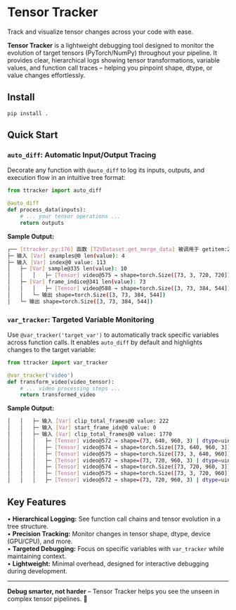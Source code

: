 
# Tensor Tracker  

Track and visualize tensor changes across your code with ease.  

**Tensor Tracker** is a lightweight debugging tool designed to monitor the evolution of target tensors (PyTorch/NumPy) throughout your pipeline. It provides clear, hierarchical logs showing tensor transformations, variable values, and function call traces – helping you pinpoint shape, dtype, or value changes effortlessly.  


## Install

```
pip install .
```

## Quick Start  

### `auto_diff`: Automatic Input/Output Tracing  
Decorate any function with `@auto_diff` to log its inputs, outputs, and execution flow in an intuitive tree format:  

```python  
from ttracker import auto_diff  

@auto_diff  
def process_data(inputs):  
    # ... your tensor operations ...  
    return outputs  
```  

**Sample Output:**  
```bash  
┌── [ttracker.py:176] 函数 [T2VDataset.get_merge_data] 被调用于 getitem:283 (t2v_dataset.py:283 <- thread.py:57 <- thread.py:80)
├─ 输入 [Var] examples@0 len(value): 4
├─ 输入 [Var] index@0 value: 113
│   ├─ [Var] sample@335 len(value): 10
│   │   │   ├─ [Tensor] video@575 → shape=torch.Size([73, 3, 720, 720]) | dtype=torch.uint8
│   ├─ [Var] frame_indice@341 len(value): 73
│   │   │   ├─ [Tensor] video@588 → shape=torch.Size([3, 73, 384, 544]) | dtype=torch.float32
│   │   └─ 输出 shape=torch.Size([3, 73, 384, 544])
│   └─ 输出 shape=torch.Size([3, 73, 384, 544])
```  

### `var_tracker`: Targeted Variable Monitoring  
Use `@var_tracker('target_var')` to automatically track specific variables across function calls. It enables `auto_diff` by default and highlights changes to the target variable:  

```python  
from ttracker import var_tracker  

@var_tracker('video')  
def transform_video(video_tensor):  
    # ... video processing steps ...  
    return transformed_video  
```  

**Sample Output:**  
```bash  
│   │   ├─ 输入 [Var] clip_total_frames@0 value: 222
│   │   ├─ 输入 [Var] start_frame_idx@0 value: 0
│   │   ├─ 输入 [Var] clip_total_frames@0 value: 1770
│   │   │   ├─ [Tensor] video@572 → shape=(73, 640, 960, 3) | dtype=uint8
│   │   │   ├─ [Tensor] video@574 → shape=torch.Size([73, 640, 960, 3]) | dtype=torch.uint8
│   │   │   ├─ [Tensor] video@575 → shape=torch.Size([73, 3, 640, 960]) | dtype=torch.uint8
│   │   │   ├─ [Tensor] video@572 → shape=(73, 720, 960, 3) | dtype=uint8
│   │   │   ├─ [Tensor] video@574 → shape=torch.Size([73, 720, 960, 3]) | dtype=torch.uint8
│   │   │   ├─ [Tensor] video@575 → shape=torch.Size([73, 3, 720, 960]) | dtype=torch.uint8
│   │   │   ├─ [Tensor] video@572 → shape=(73, 720, 960, 3) | dtype=uint8
```  

## Key Features  
• **Hierarchical Logging:** See function call chains and tensor evolution in a tree structure.  
• **Precision Tracking:** Monitor changes in tensor shape, dtype, device (GPU/CPU), and more.  
• **Targeted Debugging:** Focus on specific variables with `var_tracker` while maintaining context.  
• **Lightweight:** Minimal overhead, designed for interactive debugging during development.  

---

**Debug smarter, not harder** – Tensor Tracker helps you see the unseen in complex tensor pipelines. 🚀
